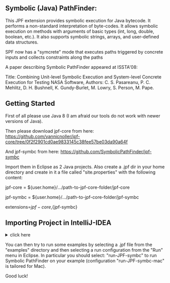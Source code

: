 Symbolic (Java) PathFinder:
---------------------------



This JPF extension provides symbolic execution for Java bytecode.
It performs a non-standard interpretation of byte-codes.
It allows symbolic execution on methods with arguments of basic types
(int, long, double, boolean, etc.). It also supports symbolic strings, arrays, 
and user-defined data structures.

SPF now has a "symcrete" mode that executes paths 
triggered by concrete inputs and collects constraints along the paths

A paper describing Symbolic PathFinder appeared at ISSTA'08:

Title: Combining Unit-level Symbolic Execution and System-level Concrete
Execution for Testing NASA Software,
Authors: C. S. Pasareanu, P. C. Mehlitz, D. H. Bushnell, K. Gundy-Burlet,
M. Lowry, S. Person, M. Pape.

Getting Started
----------------

First of all please use Java 8 (I am afraid our tools do not work with newer versions of Java).

Then please download jpf-core from here:
https://github.com/yannicnoller/jpf-core/tree/0f2f2901cd0ae9833145c38fee57be03da90a64f

And jpf-symbc from here:
https://github.com/SymbolicPathFinder/jpf-symbc

Import them in Eclipse as 2 Java projects.
Also create a .jpf dir in your home directory and create in it a file  called "site.properties" with the following content:

jpf-core = ${user.home}/.../path-to-jpf-core-folder/jpf-core

jpf-symbc = ${user.home}/.../path-to-jpf-core-folder/jpf-symbc

extensions=${jpf-core},${jpf-symbc}

Importing Project in IntelliJ-IDEA
-----

<details>
 
<summary>click here </summary>

 **Importing jpf-core on IntelliJ Idea** 
  1. Launch the New Project wizard. If no project is currently opened in IntelliJ IDEA, click **Import 		Project** on the welcome screen. Otherwise, select File > Open > Project from Existing Sources from the main menu.    
    
2. Choose the project root directory containing the build.gradle file. Click OK    
    
3. On the first page of the Import Project wizard, in Import Project from External model, select Gradle and click Next.    
    
4. On the next page of the Import Project wizard, specify Gradle project settings:  Check **Use auto-import** Check **Create separate module per source set** 
5. Click Finish.    
> Make sure that Use default gradle wrapper (recommended) is checked.    
    
    
    
 **Importing jpf-symbc on  IntelliJ Idea**
 
6. After opening jpf-core select **File** > **Project Structure** > **Modules**.    
     
7. Click on **"+"** > Select **Import module from external model** > Select **Eclipse** and click **Next**.    
    
8. Select the root directory > In choose project code style select **default project code style** and click Finish.    
    
> Also make sure you have selected the correct JDK version.    
    
 You should be good to go now. 

</details>


You can then try to run some examples by selecting a .jpf file from the "examples" directory and then selecting a run configuration from the "Run" menu in Eclipse. 
In particular you should select: "run-JPF-symbc" to run Symbolic PathFinder on your example (configuration "run-JPF-symbc-mac" is tailored for Mac).

Good luck!
